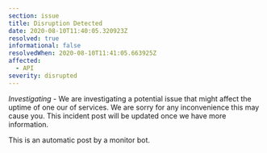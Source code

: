 ```yaml
---
section: issue
title: Disruption Detected
date: 2020-08-10T11:40:05.320923Z
resolved: true
informational: false
resolvedWhen: 2020-08-10T11:41:05.663925Z
affected:
  - API
severity: disrupted
---
```

*Investigating* - We are investigating a potential issue that might affect the uptime of one our of services. We are sorry for any inconvenience this may cause you. This incident post will be updated once we have more information.

This is an automatic post by a monitor bot.
        